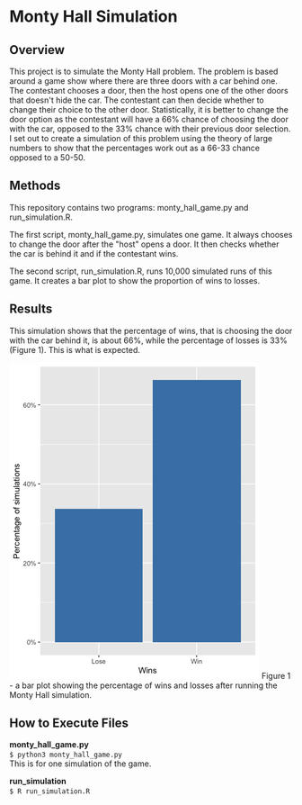 # Monty Hall Simulation

## Overview
This project is to simulate the Monty Hall problem. The problem is based around
a game show where there are three doors with a car behind one. The contestant
chooses a door, then the host opens one of the other doors that doesn't hide
the car. The contestant can then decide whether to change their choice to the
other door. Statistically, it is better to change the door option as the
contestant will have a 66% chance of choosing the door with the car, opposed to
the 33% chance with their previous door selection. I set out to create a
simulation of this problem using the theory of large numbers to show that the
percentages work out as a 66-33 chance opposed to a 50-50. 

## Methods
This repository contains two programs: monty_hall_game.py and run_simulation.R.

The first script, monty_hall_game.py, simulates one game. It always chooses
to change the door after the "host" opens a door. It then checks whether the
car is behind it and if the contestant wins.

The second script, run_simulation.R, runs 10,000 simulated runs of this game.
It creates a bar plot to show the proportion of wins to losses.

## Results
This simulation shows that the percentage of wins, that is choosing the door
with the car behind it, is about 66%, while the percentage of losses is 33%
(Figure 1). This is what is expected.

![Monty Hall Barplot](MontyHallBarplot.png)
Figure 1 - a bar plot showing the percentage of wins and losses after running
the Monty Hall simulation.

## How to Execute Files
**monty_hall_game.py**   
`$ python3 monty_hall_game.py`   
This is for one simulation of the game.

**run_simulation**   
`$ R run_simulation.R`

